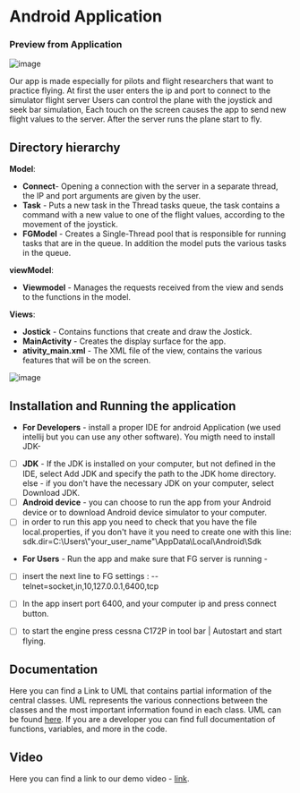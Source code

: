 # 


# Android Application
### Preview from Application
![image](https://user-images.githubusercontent.com/72921611/122181129-bfe57d80-ce91-11eb-98de-e317eafdbf4e.png)

Our app is made especially for pilots and flight researchers that want to practice flying. 
At first the user enters the ip and port to connect to the simulator flight server
Users can control the plane with the joystick and seek bar simulation, 
Each touch on the screen causes the app to send new flight values to the server.
After the server runs the plane start to fly. 
## Directory hierarchy

**Model**:
 - **Connect**- Opening a connection with the server in a separate thread, the IP and port arguments are given by the user.
 - **Task** - Puts a new task in the Thread tasks queue, the task contains a command with a new value to one of the flight values, according to the movement of the joystick.
 - **FGModel** - Creates a Single-Thread pool that is responsible for running tasks that are in the queue. In addition the model puts the various tasks in the queue.
 
 **viewModel**:
- **Viewmodel** - Manages the requests received from the view and sends to the functions in the model. 

**Views**:
- **Jostick** - Contains functions that create and draw the Jostick. 
- **MainActivity** - Creates the display surface for the app. 
- **ativity_main.xml** - The XML file of the view, contains the various features that will be on the screen. 

![image](https://user-images.githubusercontent.com/72921611/122181632-35e9e480-ce92-11eb-90f8-0bfabee577e1.png)
## Installation and Running the application
 - **For Developers** - install a proper IDE for android Application (we used intellij but you can use any other software). You migth need to install JDK- 
 - [ ] **JDK** - If the JDK is installed on your computer, but not defined in the IDE, select Add JDK and specify the path to the JDK home directory.
  else - if you don't have the necessary JDK on your computer, select Download JDK.
  - [ ] **Android device** - you can choose to run the app from your Android device or to download Android device simulator to your computer.
  - [ ]  in order to run this app you need to check that you have the file local.properties, if you don't have it you need to create one with this line:              sdk.dir=C\:\\Users\\"your_user_name"\\AppData\\Local\\Android\\Sdk
 
 - **For Users** -
 Run the app and make sure that FG server is running - 
 - [ ] insert the next line to FG settings :
  --telnet=socket,in,10,127.0.0.1,6400,tcp
 - [ ] In the app insert port 6400, and your computer ip and press connect button.
 - [ ] to start the engine press cessna C172P in tool bar | Autostart and start flying.
 
 
## Documentation
Here you can find a Link to UML that contains partial information of the central classes. UML represents the various connections between the classes and the most important information found in each class. UML can be found [here](https://lucid.app/lucidchart/ba91fbd1-3cd6-4dde-a4a0-7f6e889ce981/view). 
If you are a developer you can find full documentation of functions, variables, and more in the code.
## Video
Here you can find a link to our demo video - [link](https://youtu.be/Og_7GWVDat4).
